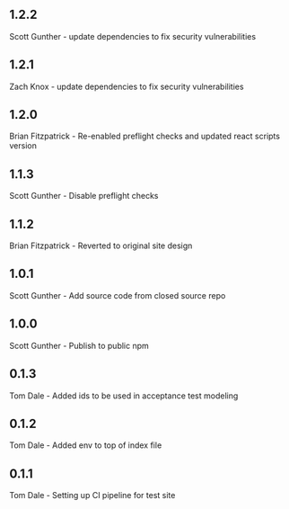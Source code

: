 ## 1.2.2

Scott Gunther - update dependencies to fix security vulnerabilities 

## 1.2.1

Zach Knox - update dependencies to fix security vulnerabilities 

## 1.2.0

Brian Fitzpatrick - Re-enabled preflight checks and updated react scripts version

## 1.1.3

Scott Gunther - Disable preflight checks

## 1.1.2 

Brian Fitzpatrick - Reverted to original site design

## 1.0.1

Scott Gunther - Add source code from closed source repo

## 1.0.0

Scott Gunther - Publish to public npm

## 0.1.3

Tom Dale - Added ids to be used in acceptance test modeling

## 0.1.2

Tom Dale - Added env to top of index file

## 0.1.1

Tom Dale - Setting up CI pipeline for test site
